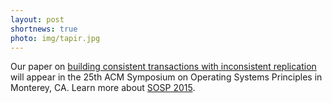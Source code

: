 ```yaml
---
layout: post
shortnews: true
photo: img/tapir.jpg
---
```


Our paper on
[building consistent transactions with inconsistent replication](research/tapir)
will appear in the 25th ACM Symposium on Operating Systems Principles
in Monterey, CA. Learn more about
[SOSP 2015](http://www.ssrc.ucsc.edu/sosp15/).
